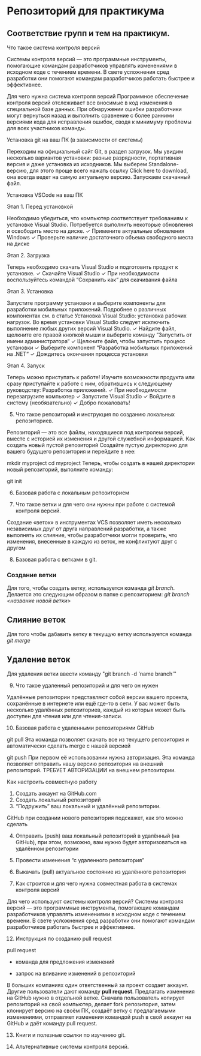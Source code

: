 # Репозиторий для практикума
## Соответствие групп и тем на практикум.

 Что такое система контроля версий
 
Системы контроля версий — это программные инструменты, помогающие командам разработчиков управлять изменениями в исходном коде с течением времени. В свете усложнения сред разработки они помогают командам разработчиков работать быстрее и эффективнее.

 Для чего нужна система контроля версий
Программное обеспечение контроля версий отслеживает все вносимые в код изменения в специальной базе данных. При обнаружении ошибки разработчики могут вернуться назад и выполнить сравнение с более ранними версиями кода для исправления ошибок, сводя к минимуму проблемы для всех участников команды.

 Установка git на ваш ПК (в зависимости от системы)

Переходим на официальный сайт Git, в раздел загрузок. Мы увидим несколько вариантов установки: разные разрядности, портативная версия и даже установка из исходников. Мы выберем Standalone-версию, для этого проще всего нажать ссылку Click here to download, она всегда ведет на самую актуальную версию. Запускаем скачанный файл.

 Установка VSCode на ваш ПК

Этап 1. Перед установкой

Необходимо убедиться, что компьютер соответствует требованиям к установке Visual Studio. Потребуется выполнить некоторые обновления и освободить место на диске.
✓ Примените актуальные обновления Windows
✓ Проверьте наличие достаточного объема свободного места на диске

Этап 2. Загрузка

Теперь необходимо скачать Visual Studio и подготовить продукт к установке.
✓ Скачайте Visual Studio
✓ При необходимости воспользуйтесь командой “Сохранить как“ для скачивания файла

Этап 3. Установка

Запустите программу установки и выберите компоненты для разработки мобильных приложений. Подробнее о различных компонентах см. в статье Установка Visual Studio: установка рабочих нагрузок.
Во время установки Visual Studio следует исключить выполнение любых других версий Visual Studio.
✓ Найдите файл, щелкните его правой кнопкой мыши и выберите команду “Запустить от имени администратора“
✓ Щелкните файл, чтобы запустить процесс установки
✓ Выберите компонент “Разработка мобильных приложений на .NET“
✓ Дождитесь окончания процесса установки

Этап 4. Запуск

Теперь можно приступать к работе! Изучите возможности продукта или сразу приступайте к работе с ним, обратившись к следующему руководству: Разработка приложений.
✓ При необходимости перезагрузите компьютер
✓ Запустите Visual Studio
✓ Войдите в систему (необязательно)
✓ Добро пожаловать!

5. Что такое репозиторий и инструкция по созданию локальных репозиториев.

Репозиторий — это все файлы, находящиеся под контролем версий, вместе с историей их изменения и другой служебной информацией.
Как создать новый пустой репозиторий
Создайте пустую директорию для вашего будущего репозитория и перейдите в нее:

mkdir myproject
cd myproject
Теперь, чтобы создать в нашей директории новый репозиторий, выполните команду:

git init

6. Базовая работа с локальным репозиторием

7. Что такое ветки и для чего они нужны при работе с системой контроля версий.

Создание «веток» в инструментах VCS позволяет иметь несколько независимых друг от друга направлений разработки, а также выполнять их слияние, чтобы разработчики могли проверить, что изменения, внесенные в каждую из веток, не конфликтуют друг с другом

8. Базовая работа с ветками в git.
### Создание ветки

Для того, чтобы создать ветку, используется команда *git branch*. Делается это следующим образом в папке с репозиторием: *git branch <название новой ветки>*

## Слияние веток

Для того чтобы дабавить ветку в текущую ветку используется команда *git merge <name branch>*

## Удаление веток
Для удаления ветки ввести команду "git branch -d 'name branch'"

9. Что такое удаленный репозиторий и для чего он нужен

Удалённые репозитории представляют собой версии вашего проекта, сохранённые в интернете или ещё где-то в сети. У вас может быть несколько удалённых репозиториев, каждый из которых может быть доступен для чтения или для чтения-записи.

10. Базовая работа с удаленными репозиториями GitHub

git pull
Эта команда позволяет скачать все из текущего репозитория и автоматически сделать merge с нашей версией

git push
При первом её использовании нужна авторизация.
Эта команда позволяет отправить нашу версию репозитория на внешний репозиторий. ТРЕБУЕТ АВТОРИЗАЦИИ на внешнем репозитории.

Как настроить совместную работу

1. Создать аккаунт на GitHub.com
2. Создать локальный репозиторий
3. “Подружить” ваш локальный и удалённый репозитории. 
    
GitHub при создании нового репозитория подскажет, как это можно сделать
    
4. Отправить (push) ваш локальный репозиторий в удалённый (на GitHub), при этом, возможно, вам нужно будет авторизоваться на удалённом репозитории
5. Провести изменения “с удаленного репозитория”
6. Выкачать (pull) актуальное состояние из удалённого репозитория



11. Как строится и для чего нужна совместная 
работа в системах контроля версий

Для чего используют системы контроля версий?
Системы контроля версий — это программные инструменты, помогающие командам разработчиков управлять изменениями в исходном коде с течением времени. В свете усложнения сред разработки они помогают командам разработчиков работать быстрее и эффективнее.

12. Инструкция по созданию pull request

pull request

- команда для предложения изменений 

- запрос на вливание изменений в репозиторий

В больших компаниях один ответственный за проект создает аккаунт. Другие пользователи дают команду **pull request**. Предлагать изменения на GitHub нужно в отдельной ветке. 
Сначала пользователь копирует репозиторий на свой компьютер, делает fork репозитория, затем клонирует версию на своём ПК, создаёт ветку с предлагаемыми изменениями, отправляет изменения командой push в свой аккаунт на GitHub и даёт команду pull request.

13. Книги и полезные ссылки по изучению git.

14. Альтернативные системы контроля версий.
 
